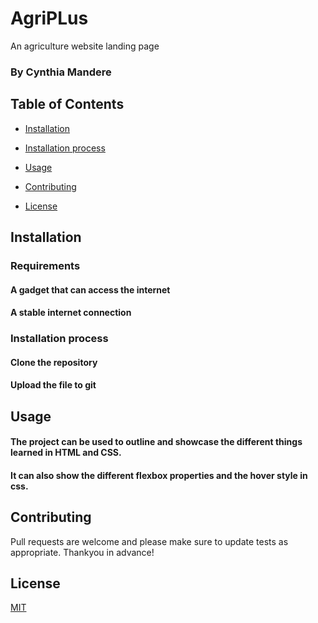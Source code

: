 # AgriPLus
An agriculture website landing page
### By Cynthia Mandere
## Table of Contents
- [Installation](##Installation)

- [Installation process](##Installation )

- [Usage](##Usage)

- [Contributing](##Contributing)

- [License](##License)


## Installation
### Requirements
#### A gadget that can access the internet
#### A stable internet connection

### Installation process
#### Clone the repository
#### Upload the file to git


## Usage

#### The project can be used to outline and showcase the different things learned in HTML and CSS.
#### It can also show the different flexbox properties and the hover style in css.

## Contributing
Pull requests are welcome and please make sure to update tests as appropriate. Thankyou in advance!


## License
[MIT](https://choosealicense.com/licenses/mit/)
